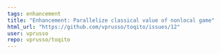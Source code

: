 ```yaml
---
tags: enhancement
title: "Enhancement: Parallelize classical value of nonlocal game"
html_url: "https://github.com/vprusso/toqito/issues/12"
user: vprusso
repo: vprusso/toqito
---
```


